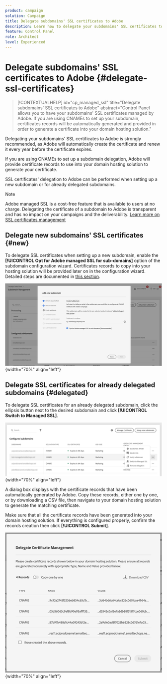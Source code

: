 ```yaml
---
product: campaign
solution: Campaign 
title: Delegate subdomains' SSL certificates to Adobe
description: Learn how to delegate your subdomains' SSL certificates to Adobe
feature: Control Panel
role: Architect
level: Experienced
---
```

# Delegate subdomains' SSL certificates to Adobe {#delegate-ssl-certificates}

>[!CONTEXTUALHELP]
>id="cp_managed_ssl"
>title="Delegate subdomains' SSL certificates to Adobe"
>abstract="Control Panel allows you to have your subdomains' SSL certificates managed by Adobe. If you are using CNAMEs to set up your subdomain, certificates records will be automatically generated and provided in order to generate a certificate into your domain hosting solution."

Delegating your subdomains' SSL certificates to Adobe is strongly recommended, as Adobe will automatically create the certificate and renew it every year before the certificate expires.

If you are using CNAMEs to set up a subdomain delegation, Adobe will provide certificate records to use into your domain hosting solution to generate your certificate.

SSL certificates' delegation to Adobe can be performed when setting up a new subdomain or for already delegated subdomains.

>[!NOTE]
>
>Adobe managed SSL is a cost-free feature that is available to users at no charge. Delegating the certificate of a subdomain to Adobe is transparent and has no impact on your campaigns and the deliverability. [Learn more on SSL certificates management](monitoring-ssl-certificates.md#management)


## Delegate new subdomains' SSL certificates {#new}

To delegate SSL certificates when setting up a new subdomain, enable the **[!UICONTROL Opt for Adobe managed SSL for sub-domains]** option of the subdomain configuration wizard. Certificates records to copy into your hosting solution will be provided later on in the configuration wizard. Detailed steps are documented in [this section](setting-up-new-subdomain.md).

![](assets/cname-adobe-managed.png){width="70%" align="left"}

## Delegate SSL certificates for already delegated subdomains {#delegated}

To delegate SSL certificates for an already delegated subdomain, click the ellipsis button next to the desired subdomain and click **[!UICONTROL Switch to Managed SSL]**.

![](assets/delegate-ssl-list.png){width="70%" align="left"}
    
A dialog box displays with the certificate records that have been automatically generated by Adobe. Copy these records, either one by one, or by downloading a CSV file, then navigate to your domain hosting solution to generate the matching certificate. 

Make sure that all the certificate records have been generated into your domain hosting solution. If everything is configured properly, confirm the records creation then click **[!UICONTROL Submit]**.

![](assets/delegate-ssl.png){width="70%" align="left"}
